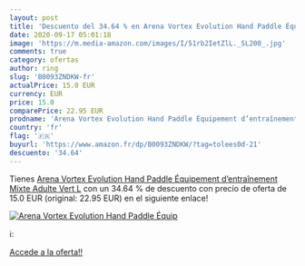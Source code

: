 ```yaml
---
layout: post
title: 'Descuento del 34.64 % en Arena Vortex Evolution Hand Paddle Équip'
date: 2020-09-17 05:01:18
image: 'https://m.media-amazon.com/images/I/51rb2IetZlL._SL200_.jpg'
comments: true
category: ofertas
author: ring
slug: 'B0093ZNDKW-fr'
actualPrice: 15.0 EUR
currency: EUR
price: 15.0
comparePrice: 22.95 EUR
prodname: 'Arena Vortex Evolution Hand Paddle Équipement d’entraînement Mixte Adulte  Vert  L'
country: 'fr'
flag: '🇫🇷'
buyurl: 'https://www.amazon.fr/dp/B0093ZNDKW/?tag=tolees0d-21'
descuento: '34.64'
---
```


Tienes [Arena Vortex Evolution Hand Paddle Équipement d’entraînement Mixte Adulte  Vert  L](https://www.amazon.fr/dp/B0093ZNDKW/?tag=tolees0d-21) con un 34.64 % de descuento con precio de oferta de 15.0 EUR (original: 22.95 EUR) en el siguiente enlace!

[![Arena Vortex Evolution Hand Paddle Équip](https://m.media-amazon.com/images/I/51rb2IetZlL._SL200_.jpg)](https://www.amazon.fr/dp/B0093ZNDKW/?tag=tolees0d-21)

ℹ️:


[Accede a la oferta!!](https://www.amazon.fr/dp/B0093ZNDKW/?tag=tolees0d-21)
